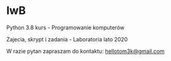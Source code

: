 # IwB
Python 3.8 kurs - Programowanie komputerów 

Zajecia, skrypt i zadania - Laboratoria lato 2020

W razie pytan zapraszam do kontaktu: hellotom3k@gmail.com
